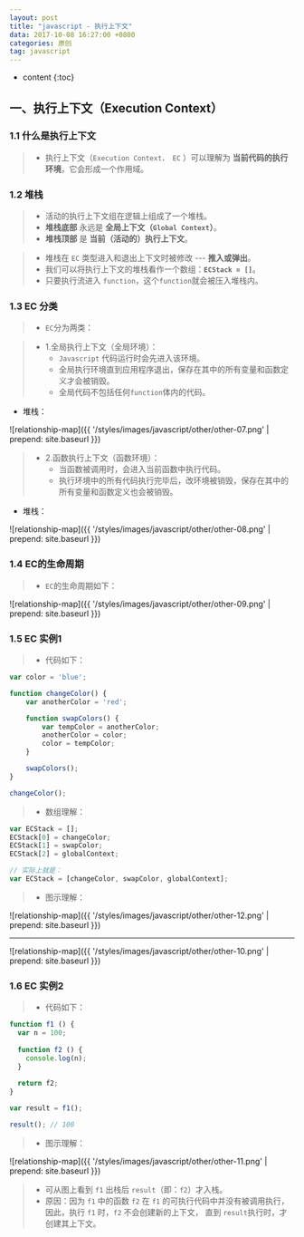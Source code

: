 ```yaml
---
layout: post
title: "javascript - 执行上下文"
data: 2017-10-08 16:27:00 +0800
categories: 原创
tag: javascript
---
```

* content
{:toc}



<!-- more -->

## 一、执行上下文（Execution Context）

### 1.1 什么是执行上下文

> * 执行上下文（`Execution Context， EC` ）可以理解为 **当前代码的执行环境**，它会形成一个作用域。

### 1.2 堆栈

> * 活动的执行上下文组在逻辑上组成了一个堆栈。
> * **堆栈底部** 永远是 **全局上下文（`Global Context`）**。
> * **堆栈顶部** 是 **当前（活动的）执行上下文**。

> * 堆栈在 `EC` 类型进入和退出上下文时被修改 --- **推入或弹出**。
> * 我们可以将执行上下文的堆栈看作一个数组：**`ECStack = []`**。
> * 只要执行流进入 `function`，这个`function`就会被压入堆栈内。

### 1.3 EC 分类

> * `EC`分为两类：

> * 1.全局执行上下文（全局环境）：
>    * `Javascript` 代码运行时会先进入该环境。
>    * 全局执行环境直到应用程序退出，保存在其中的所有变量和函数定义才会被销毁。
>    * 全局代码不包括任何`function`体内的代码。

* 堆栈：

![relationship-map]({{ '/styles/images/javascript/other/other-07.png' | prepend: site.baseurl }})

> * 2.函数执行上下文（函数环境）：
>    * 当函数被调用时，会进入当前函数中执行代码。
>    * 执行环境中的所有代码执行完毕后，改环境被销毁，保存在其中的所有变量和函数定义也会被销毁。

* 堆栈：

![relationship-map]({{ '/styles/images/javascript/other/other-08.png' | prepend: site.baseurl }})

### 1.4 EC的生命周期

> * `EC`的生命周期如下：

![relationship-map]({{ '/styles/images/javascript/other/other-09.png' | prepend: site.baseurl }})

### 1.5 EC 实例1

> * 代码如下：

```js
var color = 'blue';

function changeColor() {
    var anotherColor = 'red';

    function swapColors() {
        var tempColor = anotherColor;
        anotherColor = color;
        color = tempColor;
    }

    swapColors();
}

changeColor();
```

> * 数组理解：

```js
var ECStack = [];
ECStack[0] = changeColor;
ECStack[1] = swapColor;
ECStack[2] = globalContext;

// 实际上就是：
var ECStack = [changeColor, swapColor, globalContext];
```

> * 图示理解：

![relationship-map]({{ '/styles/images/javascript/other/other-12.png' | prepend: site.baseurl }})

----

![relationship-map]({{ '/styles/images/javascript/other/other-10.png' | prepend: site.baseurl }})

### 1.6 EC 实例2

> * 代码如下：

```js
function f1 () {
  var n = 100;
  
  function f2 () {
    console.log(n);
  }
  
  return f2;
}

var result = f1();

result(); // 100
```

> * 图示理解：

![relationship-map]({{ '/styles/images/javascript/other/other-11.png' | prepend: site.baseurl }})

> * 可从图上看到 `f1` 出栈后 `result`（即：`f2`）才入栈。
> * 原因：因为 `f1` 中的函数 `f2` 在 `f1` 的可执行代码中并没有被调用执行，因此，执行 `f1` 时，`f2` 不会创建新的上下文，
>   直到 `result`执行时，才创建其上下文。